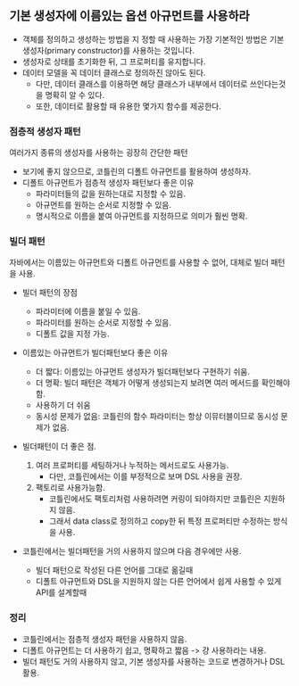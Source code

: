 ## 기본 생성자에 이름있는 옵션 아규먼트를 사용하라

- 객체를 정의하고 생성하는 방법을 지 정할 때 사용하는 가장 기본적인 방법은
기본 생성자(primary constructor)를 사용하는 것입니다.
- 생성자로 상태를 초기화한 뒤, 그 프로퍼티를 유지합니다.
- 데이터 모델을 꼭 데이터 클래스로 정의하진 않아도 된다.
    - 다만, 데이터 클래스를 이용하면 해당 클래스가 내부에서 데이터로 쓰인다는것을 명확히 알 수 있다.
    - 또한, 데이터로 활용할 때 유용한 몇가지 함수를 제공한다.

### 점층적 생성자 패턴
여러가지 종류의 생성자를 사용하는 굉장히 간단한 패턴

- 보기에 좋지 않으므로, 코틀린의 디폴트 아규먼트를 활용하여 생성하자.
- 디폴트 아규먼트가 점층적 생성자 패턴보다 좋은 이유
    - 파라미터들의 값을 원하는대로 지정할 수 있음.
    - 아규먼트를 원하는 순서로 지정할 수 있음.
    - 명시적으로 이름을 붙여 아규먼트를 지정하므로 의미가 훨씬 명확.

### 빌더 패턴
자바에서는 이름있는 아규먼트와 디폴트 아규먼트를 사용할 수 없어, 대체로 빌더 패턴을 사용.

- 빌더 패턴의 장점
    - 파라미터에 이름을 붙일 수 있음.
    - 파라미터를 원하는 순서로 지정할 수 있음.
    - 디폴트 값을 지정 가능.

- 이름있는 아규먼트가 빌더패턴보다 좋은 이유
    - 더 짧다: 이름있는 아규먼트 생성자가 빌더패턴보다 구현하기 쉬움.
    - 더 명확: 빌더 패턴은 객체가 어떻게 생성되는지 보려면 여러 메서드를 확인해야 함.
    - 사용하기 더 쉬움
    - 동시성 문제가 없음: 코틀린의 함수 파라미터는 항상 이뮤터블이므로 동시성 문제가 없음.

- 빌더패턴이 더 좋은 점.
    1. 여러 프로퍼티를 세팅하거나 누적하는 메서드로도 사용가능.
        - 다만, 코틀린에서는 이를 부정적으로 보며 DSL 사용을 권장.
    2. 팩토리로 사용가능함.
        - 코틀린에서도 팩토리처럼 사용하려면 커링이 되야하지만 코틀린은 지원하지 않음.
        - 그래서 data class로 정의하고 copy한 뒤 특정 프로퍼티만 수정하는 방식을 사용.

- 코틀린에서는 빌더패턴을 거의 사용하지 않으며 다음 경우에만 사용.
    - 빌더 패턴으로 작성된 다른 언어를 그대로 옮길때
    - 디폴트 아규먼트와 DSL을 지원하지 않는 다른 언어에서 쉽게 사용할 수 있게 API를 설계할때

### 정리
- 코틀린에서는 점층적 생성자 패턴을 사용하지 않음.
- 디폴트 아규먼트는 더 사용하기 쉽고, 명확하고 짧음 -> 걍 사용하라는 내용.
- 빌더 패턴도 거의 사용하지 않고, 기본 생성자를 사용하는 코드로 변경하거나 DSL 활용.